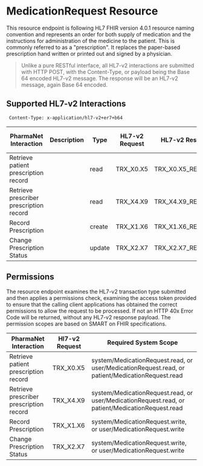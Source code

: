 # MedicationRequest Resource

This resource endpoint is following  HL7 FHIR version 4.0.1 resource naming convention and represents an order for both supply of medication and the instructions for administration of the medicine to the patient. This is commonly referred to as a "prescription".  It replaces the paper-based prescription hand written or printed out and signed by a physician.

> Unlike a pure RESTful interface, all HL7-v2 interactions are submitted with HTTP POST, with the Content-Type, or payload being the Base 64 encoded HL7-v2 message. The response will be an HL7-v2 message, again Base 64 encoded. 

## Supported HL7-v2 Interactions

```code
 Content-Type: x-application/hl7-v2+er7+b64
 ```

| PharmaNet Interaction | Description |  Type | HL7-v2 Request | HL7-v2 Response |  HTTP Request Action |
| ------ | ------ | ------ | ------ | ---- | ----- |
| Retrieve patient prescription record | | read | TRX_X0.X5 | TRX_X0.X5_RESPONSE |  POST |
| Retrieve prescriber prescription record | | read | TRX_X4.X9 | TRX_X4.X9_RESPONSE | POST |
| Record Prescription | | create | TRX_X1.X6 | TRX_X1.X6_RESPONSE | POST |
| Change Prescription Status | | update | TRX_X2.X7 | TRX_X2.X7_RESPONSE | POST |

## Permissions

The resource endpoint examines the HL7-v2 transaction type submitted and then applies a permissions check, examining the access token provided to ensure that the calling client applications has obtained the correct permissions to allow the request to be processed. If not an HTTP 40x Error Code will be returned, without any HL7-v2 response payload. The permission scopes are based on SMART on FHIR specifications.

| PharmaNet Interaction |  Hl7-v2 Request | Required System Scope |
| ------ | ------ | ------ |
| Retrieve patient prescription record | TRX_X0.X5 | system/MedicationRequest.read, or user/MedicationRequest.read, or patient/MedicationRequest.read |
| Retrieve prescriber prescription record | TRX_X4.X9 |  system/MedicationRequest.read, or user/MedicationRequest.read, or patient/MedicationRequest.read |
| Record Prescription | TRX_X1.X6 | system/MedicationRequest.write, or user/MedicationRequest.write |
| Change Prescription Status | TRX_X2.X7 | system/MedicationRequest.write, or user/MedicationRequest.write |
